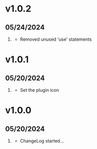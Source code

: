 # v1.0.2
## 05/24/2024

1. [](#improved)
   * Removed unused 'use' statements

# v1.0.1
## 05/20/2024

1. [](#new)
   * Set the plugin icon
   
# v1.0.0
## 05/20/2024

1. [](#new)
    * ChangeLog started...
